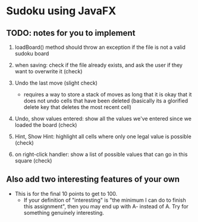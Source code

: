# Sudoku using JavaFX

## TODO: notes for you to implement
1. loadBoard() method should throw an exception if the file is not a valid sudoku board 

1. when saving: check if the file already exists, and ask the user if they want to overwrite it (check)

1. Undo the last move (slight check)
    * requires a way to store a stack of moves
as long that it is okay that it does not undo cells that have been deleted (basically its a glorified delete key that deletes the most recent cell)

1. Undo, show values entered: show all the values we've entered since we loaded the board (check)

1. Hint, Show Hint: highlight all cells where only one legal value is possible (check)

1. on right-click handler: show a list of possible values that can go in this square (check)

## Also add two interesting features of your own
* This is for the final 10 points to get to 100. 
    * If your definition of "interesting" is "the minimum I can do to finish this assignment", then you may end up with A- instead of A. Try for something genuinely interesting.
